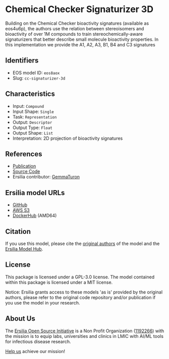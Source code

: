 # Chemical Checker Signaturizer 3D

Building on the Chemical Checker bioactivity signatures (available as eos4u6p), the authors use the relation between stereoisomers and bioactivity of over 1M compounds to train stereochemically-aware signaturizers that better describe small molecule bioactivity properties. In this implementation we provide the A1, A2, A3, B1, B4 and C3 signatures

## Identifiers

* EOS model ID: `eos8aox`
* Slug: `cc-signaturizer-3d`

## Characteristics

* Input: `Compound`
* Input Shape: `Single`
* Task: `Representation`
* Output: `Descriptor`
* Output Type: `Float`
* Output Shape: `List`
* Interpretation: 2D projection of bioactivity signatures

## References

* [Publication](https://www.biorxiv.org/content/10.1101/2024.03.15.584974v1)
* [Source Code](https://gitlabsbnb.irbbarcelona.org/packages/signaturizer3d)
* Ersilia contributor: [GemmaTuron](https://github.com/GemmaTuron)

## Ersilia model URLs
* [GitHub](https://github.com/ersilia-os/eos8aox)
* [AWS S3](https://ersilia-models-zipped.s3.eu-central-1.amazonaws.com/eos8aox.zip)
* [DockerHub](https://hub.docker.com/r/ersiliaos/eos8aox) (AMD64)

## Citation

If you use this model, please cite the [original authors](https://www.biorxiv.org/content/10.1101/2024.03.15.584974v1) of the model and the [Ersilia Model Hub](https://github.com/ersilia-os/ersilia/blob/master/CITATION.cff).

## License

This package is licensed under a GPL-3.0 license. The model contained within this package is licensed under a MIT license.

Notice: Ersilia grants access to these models 'as is' provided by the original authors, please refer to the original code repository and/or publication if you use the model in your research.

## About Us

The [Ersilia Open Source Initiative](https://ersilia.io) is a Non Profit Organization ([1192266](https://register-of-charities.charitycommission.gov.uk/charity-search/-/charity-details/5170657/full-print)) with the mission is to equip labs, universities and clinics in LMIC with AI/ML tools for infectious disease research.

[Help us](https://www.ersilia.io/donate) achieve our mission!